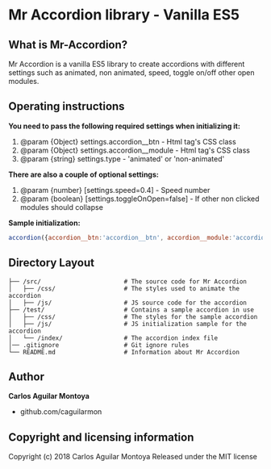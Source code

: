 Mr Accordion library - Vanilla ES5
======

What is Mr-Accordion?
------
Mr Accordion is a vanilla ES5 library to create accordions with different settings such as animated, non animated, speed, toggle on/off other open modules.

Operating instructions
------
**You need to pass the following required settings when initializing it:**
1. @param {Object} settings.accordion__btn - Html tag's CSS class
2. @param {Object} settings.accordion__module - Html tag's CSS class
3. @param {string} settings.type - 'animated' or 'non-animated'

**There are also a couple of optional settings:**
1. @param {number} [settings.speed=0.4] - Speed number
2. @param {boolean} [settings.toggleOnOpen=false] - If other non clicked modules should collapse

**Sample initialization:**
```javascript
accordion({accordion__btn:'accordion__btn', accordion__module:'accordion__module', type:'animated', speed:1, toggleOnOpen:true});
```

Directory Layout
------
```
├── /src/                       # The source code for Mr Accordion
│   ├── /css/                   # The styles used to animate the accordion
│   ├── /js/                    # JS source code for the accordion
├── /test/                      # Contains a sample accordion in use
│   ├── /css/                   # The styles for the sample accordion
│   ├── /js/                    # JS initialization sample for the accordion
│   └── /index/                 # The accordion index file
│── .gitignore                  # Git ignore rules
└── README.md                   # Information about Mr Accordion
```

Author
------
**Carlos Aguilar Montoya**
 * github.com/caguilarmon

Copyright and licensing information
------
Copyright (c) 2018 Carlos Aguilar Montoya Released under the MIT license
